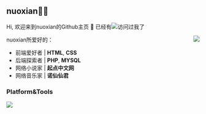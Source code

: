 ## nuoxian👨‍💻
Hi, 欢迎来到nuoxian的Github主页 👋
已经有![](https://visitor-badge.glitch.me/badge?page_id=nuoxianCN)访问过我了

<img align="right" src="https://github-readme-stats.vercel.app/api?username=wibus-wee&count_private=true&show_icons=true" />

nuoxian所爱好的：

- 前端爱好者 | **HTML**, **CSS**
- 后端探索者 | **PHP**, **MYSQL**
- 网络小说家 | **起点中文网**
- 网络音乐家 | **诺仙仙君**

### Platform&Tools
![](https://visitor-badge.glitch.me/badge?page_id=nuoxianCN)
